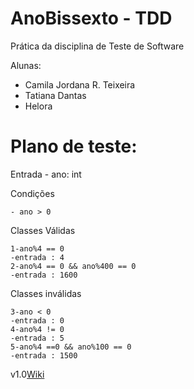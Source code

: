 # AnoBissexto - TDD

Prática da disciplina de Teste de Software 

Alunas:
- Camila Jordana R. Teixeira
- Tatiana Dantas
- Helora

# Plano de teste: 

Entrada
	- ano: int

Condições

	- ano > 0

Classes Válidas
	
	1-ano%4 == 0 
    -entrada : 4
	2-ano%4 == 0 && ano%400 == 0
    -entrada : 1600
	
Classes inválidas

	3-ano < 0
    -entrada : 0
	4-ano%4 != 0
    -entrada : 5
	5-ano%4 ==0 && ano%100 == 0
    -entrada : 1500


v1.0[Wiki](https://github.com/camilajordana/Pratica_TDD/wiki)
